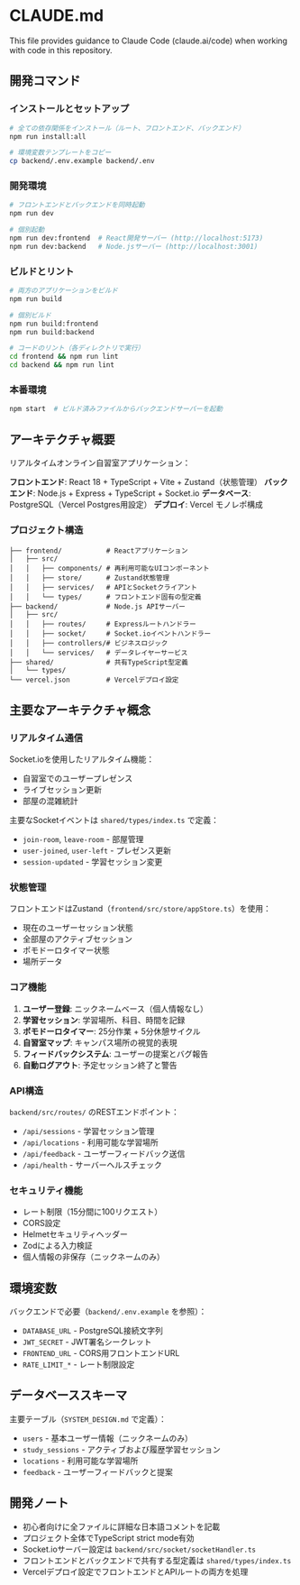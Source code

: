 # CLAUDE.md

This file provides guidance to Claude Code (claude.ai/code) when working with code in this repository.

## 開発コマンド

### インストールとセットアップ
```bash
# 全ての依存関係をインストール（ルート、フロントエンド、バックエンド）
npm run install:all

# 環境変数テンプレートをコピー
cp backend/.env.example backend/.env
```

### 開発環境
```bash
# フロントエンドとバックエンドを同時起動
npm run dev

# 個別起動
npm run dev:frontend  # React開発サーバー (http://localhost:5173)
npm run dev:backend   # Node.jsサーバー (http://localhost:3001)
```

### ビルドとリント
```bash
# 両方のアプリケーションをビルド
npm run build

# 個別ビルド
npm run build:frontend
npm run build:backend

# コードのリント（各ディレクトリで実行）
cd frontend && npm run lint
cd backend && npm run lint
```

### 本番環境
```bash
npm start  # ビルド済みファイルからバックエンドサーバーを起動
```

## アーキテクチャ概要

リアルタイムオンライン自習室アプリケーション：

**フロントエンド**: React 18 + TypeScript + Vite + Zustand（状態管理）
**バックエンド**: Node.js + Express + TypeScript + Socket.io
**データベース**: PostgreSQL（Vercel Postgres用設定）
**デプロイ**: Vercel モノレポ構成

### プロジェクト構造
```
├── frontend/           # Reactアプリケーション
│   ├── src/
│   │   ├── components/ # 再利用可能なUIコンポーネント
│   │   ├── store/      # Zustand状態管理
│   │   ├── services/   # APIとSocketクライアント
│   │   └── types/      # フロントエンド固有の型定義
├── backend/            # Node.js APIサーバー
│   ├── src/
│   │   ├── routes/     # Expressルートハンドラー
│   │   ├── socket/     # Socket.ioイベントハンドラー
│   │   ├── controllers/# ビジネスロジック
│   │   └── services/   # データレイヤーサービス
├── shared/             # 共有TypeScript型定義
│   └── types/
└── vercel.json         # Vercelデプロイ設定
```

## 主要なアーキテクチャ概念

### リアルタイム通信
Socket.ioを使用したリアルタイム機能：
- 自習室でのユーザープレゼンス
- ライブセッション更新
- 部屋の混雑統計

主要なSocketイベントは `shared/types/index.ts` で定義：
- `join-room`, `leave-room` - 部屋管理
- `user-joined`, `user-left` - プレゼンス更新
- `session-updated` - 学習セッション変更

### 状態管理
フロントエンドはZustand（`frontend/src/store/appStore.ts`）を使用：
- 現在のユーザーセッション状態
- 全部屋のアクティブセッション
- ポモドーロタイマー状態
- 場所データ

### コア機能
1. **ユーザー登録**: ニックネームベース（個人情報なし）
2. **学習セッション**: 学習場所、科目、時間を記録
3. **ポモドーロタイマー**: 25分作業 + 5分休憩サイクル
4. **自習室マップ**: キャンパス場所の視覚的表現
5. **フィードバックシステム**: ユーザーの提案とバグ報告
6. **自動ログアウト**: 予定セッション終了と警告

### API構造
`backend/src/routes/` のRESTエンドポイント：
- `/api/sessions` - 学習セッション管理
- `/api/locations` - 利用可能な学習場所
- `/api/feedback` - ユーザーフィードバック送信
- `/api/health` - サーバーヘルスチェック

### セキュリティ機能
- レート制限（15分間に100リクエスト）
- CORS設定
- Helmetセキュリティヘッダー
- Zodによる入力検証
- 個人情報の非保存（ニックネームのみ）

## 環境変数

バックエンドで必要（`backend/.env.example` を参照）：
- `DATABASE_URL` - PostgreSQL接続文字列
- `JWT_SECRET` - JWT署名シークレット
- `FRONTEND_URL` - CORS用フロントエンドURL
- `RATE_LIMIT_*` - レート制限設定

## データベーススキーマ

主要テーブル（`SYSTEM_DESIGN.md` で定義）：
- `users` - 基本ユーザー情報（ニックネームのみ）
- `study_sessions` - アクティブおよび履歴学習セッション
- `locations` - 利用可能な学習場所
- `feedback` - ユーザーフィードバックと提案

## 開発ノート

- 初心者向けに全ファイルに詳細な日本語コメントを記載
- プロジェクト全体でTypeScript strict mode有効
- Socket.ioサーバー設定は `backend/src/socket/socketHandler.ts`
- フロントエンドとバックエンドで共有する型定義は `shared/types/index.ts`
- Vercelデプロイ設定でフロントエンドとAPIルートの両方を処理